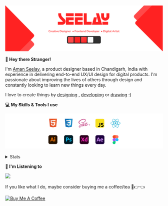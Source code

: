 [![banner](./images/seelay.svg)](https://www.seelay.in)

**👋 Hey there Stranger!**

I'm [Aman Seelay](https://www.seelay.in), a product designer based in Chandigarh, India with experience in delivering end-to-end UX/UI design for digital products. I'm passionate about improving the lives of others through design and constantly looking to learn new things every day.

I love to create things by [designing](https://www.seelay.in/#work) , [developing](https://www.seelay.in/#projects) or [drawing](https://art.seelay.in) :)

**💻 My Skills & Tools I use**

[![banner](./images/skills&tools.svg)](https://www.seelay.in/about)

<details>
  <summary>Stats</summary>

---

<!--START_SECTION:waka-->
![Profile Views](http://img.shields.io/badge/Profile%20Views-70-blue)

**🐱 My GitHub Data** 

> 🏆 250 Contributions in the Year 2022
 > 
> 📦 644.2 kB Used in GitHub's Storage 
 > 
> 💼 Opted to Hire
 > 
> 📜 2 Public Repositories 
 > 
> 🔑 34 Private Repositories  
 > 
**I'm a Night 🦉** 

```text
🌞 Morning    140 commits    ████░░░░░░░░░░░░░░░░░░░░░   16.07% 
🌆 Daytime    136 commits    ████░░░░░░░░░░░░░░░░░░░░░   15.61% 
🌃 Evening    283 commits    ████████░░░░░░░░░░░░░░░░░   32.49% 
🌙 Night      312 commits    █████████░░░░░░░░░░░░░░░░   35.82%

```
📅 **I'm Most Productive on Monday** 

```text
Monday       158 commits    ████░░░░░░░░░░░░░░░░░░░░░   18.14% 
Tuesday      89 commits     ██░░░░░░░░░░░░░░░░░░░░░░░   10.22% 
Wednesday    110 commits    ███░░░░░░░░░░░░░░░░░░░░░░   12.63% 
Thursday     154 commits    ████░░░░░░░░░░░░░░░░░░░░░   17.68% 
Friday       113 commits    ███░░░░░░░░░░░░░░░░░░░░░░   12.97% 
Saturday     118 commits    ███░░░░░░░░░░░░░░░░░░░░░░   13.55% 
Sunday       129 commits    ███░░░░░░░░░░░░░░░░░░░░░░   14.81%

```


📊 **This Week I Spent My Time On** 

```text
⌚︎ Time Zone: Asia/Kolkata

💬 Programming Languages: 
JavaScript               9 hrs 38 mins       ███████████████░░░░░░░░░░   61.72% 
Other                    5 hrs 3 mins        ████████░░░░░░░░░░░░░░░░░   32.33% 
JSON                     44 mins             █░░░░░░░░░░░░░░░░░░░░░░░░   4.77% 
YAML                     8 mins              ░░░░░░░░░░░░░░░░░░░░░░░░░   0.94% 
Markdown                 2 mins              ░░░░░░░░░░░░░░░░░░░░░░░░░   0.23%

🔥 Editors: 
VS Code                  10 hrs 11 mins      ████████████████░░░░░░░░░   66.92% 
Browser                  5 hrs 2 mins        ████████░░░░░░░░░░░░░░░░░   33.08%

💻 Operating System: 
Windows                  12 hrs 42 mins      █████████████████████████   100.0%

```

**I Mostly Code in JavaScript** 

```text
JavaScript               27 repos            ███████████████████░░░░░░   77.14% 
TypeScript               8 repos             █████░░░░░░░░░░░░░░░░░░░░   22.86%

```



 Last Updated on 16/08/2022 11:15:35 UTC
<!--END_SECTION:waka-->

---

 </details>

**🎵 I'm Listening to**

<object data="https://now-play.vercel.app/api/generate?uid=7a17a86e-d6b7-43b5-8d9c-1d6dae42a779" >

  <img src="https://now-play.vercel.app/api/generate?uid=7a17a86e-d6b7-43b5-8d9c-1d6dae42a779" />

</object>

If you like what I do, maybe consider buying me a coffee/tea 🥺👉👈

<a href="https://www.buymeacoffee.com/seelay" target="_blank"><img src="https://cdn.buymeacoffee.com/buttons/v2/default-red.png" alt="Buy Me A Coffee" width="150" ></a>
